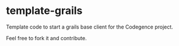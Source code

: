 template-grails
===============

Template code to start a grails base client for the Codegence project.

Feel free to fork it and contribute.
